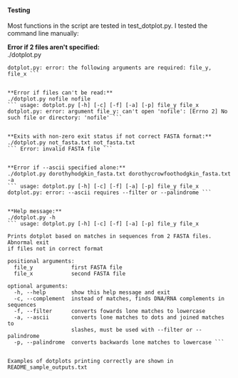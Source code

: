 #### Testing

Most functions in the script are tested in test_dotplot.py. I tested the command line manually:


**Error if 2 files aren't specified:**  
./dotplot.py  
``` usage: dotplot.py [-h] [-c] [-f] [-a] [-p] file_y file_x  
dotplot.py: error: the following arguments are required: file_y, file_x ```


**Error if files can't be read:**  
./dotplot.py nofile nofile  
``` usage: dotplot.py [-h] [-c] [-f] [-a] [-p] file_y file_x  
dotplot.py: error: argument file_y: can't open 'nofile': [Errno 2] No such file or directory: 'nofile' ```


**Exits with non-zero exit status if not correct FASTA format:**  
./dotplot.py not_fasta.txt not_fasta.txt  
``` Error: invalid FASTA file ```


**Error if --ascii specified alone:**  
./dotplot.py dorothyhodgkin_fasta.txt dorothycrowfoothodgkin_fasta.txt -a  
``` usage: dotplot.py [-h] [-c] [-f] [-a] [-p] file_y file_x  
dotplot.py: error: --ascii requires --filter or --palindrome ```


**Help message:**  
./dotplot.py -h  
``` usage: dotplot.py [-h] [-c] [-f] [-a] [-p] file_y file_x  

Prints dotplot based on matches in sequences from 2 FASTA files. Abnormal exit
if files not in correct format  

positional arguments:  
  file_y            first FASTA file  
  file_x            second FASTA file  

optional arguments:  
  -h, --help        show this help message and exit  
  -c, --complement  instead of matches, finds DNA/RNA complements in sequences  
  -f, --filter      converts fowards lone matches to lowercase  
  -a, --ascii       converts lone matches to dots and joined matches to  
                    slashes, must be used with --filter or --palindrome  
  -p, --palindrome  converts backwards lone matches to lowercase ```  


Examples of dotplots printing correctly are shown in README_sample_outputs.txt
